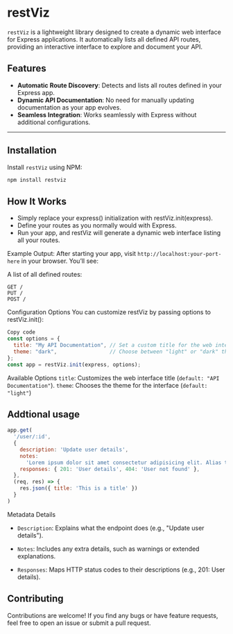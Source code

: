 # restViz

`restViz` is a lightweight library designed to create a dynamic web interface for Express applications. It automatically lists all defined API routes, providing an interactive interface to explore and document your API.

## Features

- **Automatic Route Discovery**: Detects and lists all routes defined in your Express app.
- **Dynamic API Documentation**: No need for manually updating documentation as your app evolves.
- **Seamless Integration**: Works seamlessly with Express without additional configurations.

---

## Installation

Install `restViz` using NPM:

```bash
npm install restviz
```

## How It Works

- Simply replace your express() initialization with restViz.init(express).
- Define your routes as you normally would with Express.
- Run your app, and restViz will generate a dynamic web interface listing all your routes.

Example Output:
After starting your app, visit `http://localhost:your-port-here` in your browser. You’ll see:

A list of all defined routes:

```
GET /
PUT /
POST /
```

Configuration Options
You can customize restViz by passing options to restViz.init():

```js
Copy code
const options = {
  title: "My API Documentation", // Set a custom title for the web interface
  theme: "dark",                 // Choose between "light" or "dark" theme
};
const app = restViz.init(express, options);
```

Available Options
`title`: Customizes the web interface title (`default: "API Documentation"`).
`theme`: Chooses the theme for the interface (`default: "light"`)

## Addtional usage

```js
app.get(
  '/user/:id',
  {
    description: 'Update user details',
    notes:
      'Lorem ipsum dolor sit amet consectetur adipisicing elit. Alias totam exercitationem recusandae sit similique eos, consectetur illum sed debitis quibusdam nostrum distinctio at beatae eligendi quam! Blanditiis dicta repellat voluptate!',
    responses: { 201: 'User details', 404: 'User not found' },
  },
  (req, res) => {
    res.json({ title: 'This is a title' })
  }
)
```

Metadata Details

- `Description`: Explains what the endpoint does (e.g., "Update user details").

- `Notes`: Includes any extra details, such as warnings or extended explanations.

- `Responses`: Maps HTTP status codes to their descriptions (e.g., 201: User details).

## Contributing

Contributions are welcome! If you find any bugs or have feature requests, feel free to open an issue or submit a pull request.

